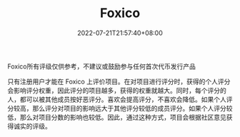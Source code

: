 ﻿---
weight: 
title: "Foxico"
description: "Foxico所有评级仅供参考，不建议或鼓励参与任何首次代币发行产品"
date: 2022-07-21T21:57:40+08:00
lastmod: 2022-07-21T16:45:40+08:00
draft: false
authors: ["浮尘"]
featuredImage: "foxico.jpg"
link: "https://foxico.io/"
tags: ["数据收集","Foxico"]
categories: ["navigation"]
navigation: ["数据收集"]
lightgallery: true
toc: true
pinned: false
recommend: false
recommend1: false
---
Foxico所有评级仅供参考，不建议或鼓励参与任何首次代币发行产品

只有注册用户才能在 Foxico 上评价项目。在对项目进行评分时，获得的个人评分会影响评分权重，因此评分的项目越多，获得的权重就越大。同时，每个评分的人，都可以被其他成员按好恶评分。喜欢会提高评分，不喜欢会降低。如果个人评分较高，那么评分对项目的影响远大于其他评分较低的成员评分。如果个人评分较低，那么对项目分数的影响也较低。因此，通过这种方式，项目会根据社区意见获得诚实的评级。
